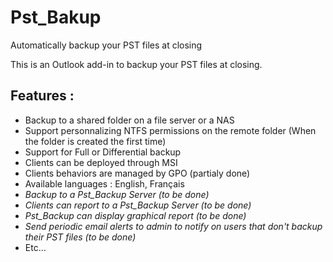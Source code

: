 # Pst_Bakup
Automatically backup your PST files at closing

This is an Outlook add-in to backup your PST files at closing.

## Features :
  * Backup to a shared folder on a file server or a NAS
  * Support personnalizing NTFS permissions on the remote folder (When the folder is created the first time)
  * Support for Full or Differential backup
  * Clients can be deployed through MSI
  * Clients behaviors are managed by GPO (partialy done)
  * Available languages : English, Français
  * _Backup to a Pst_Backup Server (to be done)_
  * _Clients can report to a Pst_Backup Server (to be done)_
  * _Pst_Backup can display graphical report (to be done)_
  * _Send periodic email alerts to admin to notify on users that don't backup their PST files (to be done)_
  * Etc…
